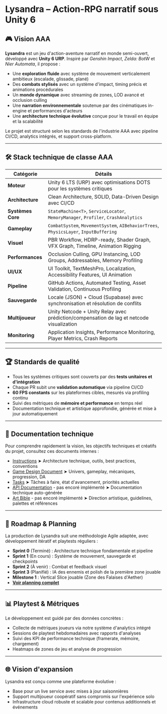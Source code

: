 # Lysandra – Action-RPG narratif sous Unity 6

## 🎮 Vision AAA

**Lysandra** est un jeu d'action-aventure narratif en monde semi-ouvert, développé avec **Unity 6 URP**. Inspiré par _Genshin Impact_, _Zelda: BotW_ et _Nier Automata_, il propose :

- Une **exploration fluide** avec système de mouvement verticalement ambitieux (escalade, glissade, plané)
- Des **combats stylisés** avec un système d'impact, timing précis et animations procédurales
- Un **monde dynamique** avec streaming de zones, LOD avancé et occlusion culling
- Une **narration environnementale** soutenue par des cinématiques in-engine et performances d'acteurs
- Une **architecture technique évolutive** conçue pour le travail en équipe et la scalabilité

Le projet est structuré selon les standards de l'industrie AAA avec pipeline CI/CD, analytics intégrés, et support cross-platform.

---

## 🛠️ Stack technique de classe AAA

| Catégorie         | Détails                                                                                  |
| ----------------- | ---------------------------------------------------------------------------------------- |
| **Moteur**        | Unity 6 LTS (URP) avec optimisations DOTS pour les systèmes critiques                    |
| **Architecture**  | Clean Architecture, SOLID, Data-Driven Design avec CI/CD                                 |
| **Systèmes Core** | `StateMachine<T>`, `ServiceLocator`, `MemoryManager`, `Profiler`, `CrashAnalytics`       |
| **Gameplay**      | `CombatSystem`, `MovementSystem`, `AIBehaviorTrees`, `PhysicsLayer`, `InputBuffering`    |
| **Visuel**        | PBR Workflow, HDRP-ready, Shader Graph, VFX Graph, Timeline, Animation Rigging           |
| **Performances**  | Occlusion Culling, GPU Instancing, LOD Groups, Addressables, Memory Profiling            |
| **UI/UX**         | UI Toolkit, TextMeshPro, Localization, Accessibility Features, UI Animation              |
| **Pipeline**      | GitHub Actions, Automated Testing, Asset Validation, Continuous Profiling                |
| **Sauvegarde**    | Locale (JSON) + Cloud (Supabase) avec synchronisation et résolution de conflits          |
| **Multijoueur**   | Unity Netcode + Unity Relay avec prédiction/compensation de lag et netcode visualization |
| **Monitoring**    | Application Insights, Performance Monitoring, Player Metrics, Crash Reports              |

---

## 🏆 Standards de qualité

- Tous les systèmes critiques sont couverts par des **tests unitaires et d'intégration**
- Chaque PR subit une **validation automatique** via pipeline CI/CD
- **60 FPS constants** sur les plateformes cibles, mesurés via profiling continu
- Suivi des métriques de **mémoire et performance** en temps réel
- Documentation technique et artistique approfondie, générée et mise à jour automatiquement

---

## 🧠 Documentation technique

Pour comprendre rapidement la vision, les objectifs techniques et créatifs du projet, consultez ces documents internes :

- [Instructions](Instructions.md)
  ➤ Architecture technique, outils, best practices, conventions
- [Game Design Document](https://lprieu.notion.site/lysandra-gdd?pvs=4)
  ➤ Univers, gameplay, mécaniques, progression, DA
- [Tasks](Tasks.md)
  ➤ Tâches à faire, état d'avancement, priorités actuelles
- [API Documentation](https://lysandra-docs.example.com) - pas encoré implémenté
  ➤ Documentation technique auto-générée
- [Art Bible](https://lysandra-art.example.com) - pas encoré implémenté
  ➤ Direction artistique, guidelines, palettes et références

---

## 🚀 Roadmap & Planning

La production de Lysandra suit une méthodologie Agile adaptée, avec développement itératif et playtests réguliers :

- **Sprint 0** (Terminé) : Architecture technique fondamentale et pipeline
- **Sprint 1** (En cours) : Système de mouvement, sauvegarde et checkpoints
- **Sprint 2** (À venir) : Combat et feedback visuel
- **Sprint 3** (Planifié) : IA des ennemis et polish de la première zone jouable
- **Milestone 1** : Vertical Slice jouable (Zone des Falaises d'Aether)
- **[Voir planning complet](https://github.com/users/Firzus/projects/11)**

---

## 📊 Playtest & Métriques

Le développement est guidé par des données concrètes :

- Collecte de métriques joueurs via notre système d'analytics intégré
- Sessions de playtest hebdomadaires avec rapports d'analyses
- Suivi des KPI de performance technique (framerate, mémoire, chargement)
- Heatmaps de zones de jeu et analyse de progression

---

## 🌐 Vision d'expansion

Lysandra est conçu comme une plateforme évolutive :

- Base pour un live service avec mises à jour saisonnières
- Support multijoueur coopératif sans compromis sur l'expérience solo
- Infrastructure cloud robuste et scalable pour contenus additionnels et événements

